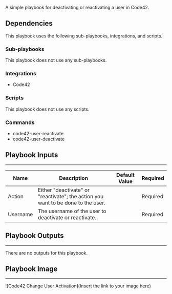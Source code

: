 A simple playbook for deactivating or reactivating a user in Code42.

## Dependencies
This playbook uses the following sub-playbooks, integrations, and scripts.

### Sub-playbooks
This playbook does not use any sub-playbooks.

### Integrations
* Code42

### Scripts
This playbook does not use any scripts.

### Commands
* code42-user-reactivate
* code42-user-deactivate

## Playbook Inputs
---

| **Name** | **Description** | **Default Value** | **Required** |
| --- | --- | --- | --- |
| Action | Either "deactivate" or "reactivate"; the action you want to be done to the user. |  | Required |
| Username | The username of the user to deactivate or reactivate. |  | Required |

## Playbook Outputs
---
There are no outputs for this playbook.

## Playbook Image
---
![Code42 Change User Activation](Insert the link to your image here)